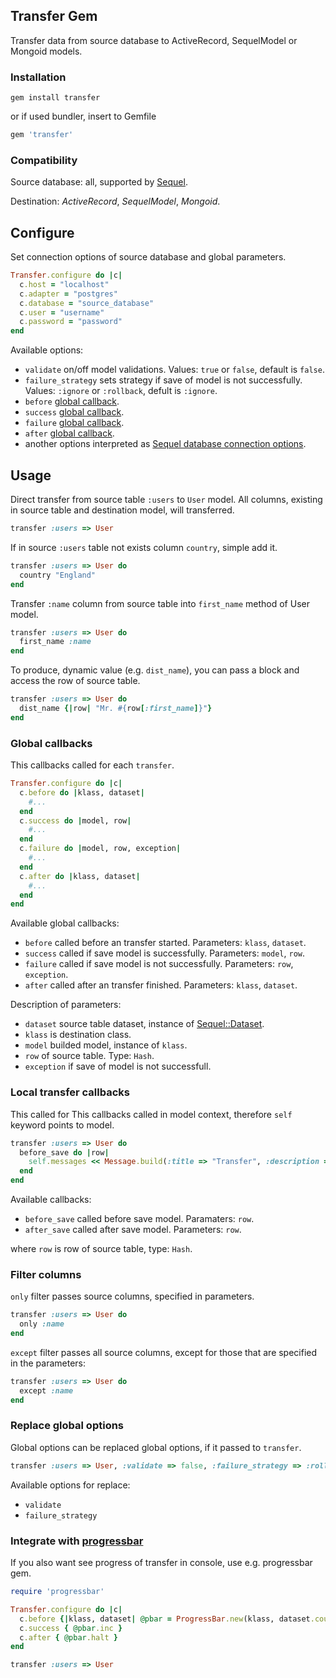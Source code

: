 ## Transfer Gem
Transfer data from source database to ActiveRecord, SequelModel or Mongoid models.

### Installation

```console
gem install transfer
```
or if used bundler, insert to Gemfile

```ruby
gem 'transfer'
```

### Compatibility
Source database: all, supported by [Sequel](http://sequel.rubyforge.org/documentation.html).

Destination: *ActiveRecord*, *SequelModel*, *Mongoid*.


## Configure
Set connection options of source database and global parameters.

```ruby
Transfer.configure do |c|
  c.host = "localhost"
  c.adapter = "postgres"
  c.database = "source_database"
  c.user = "username"
  c.password = "password"
end
```

Available options:

* `validate` on/off model validations. Values: `true` or `false`, default is `false`.
* `failure_strategy` sets strategy if save of model is not successfully. Values: `:ignore` or `:rollback`, defult is `:ignore`.
* `before` [global callback](#global_callbacks).
* `success` [global callback](#global_callbacks).
* `failure` [global callback](#global_callbacks).
* `after` [global callback](#global_callbacks).
* another options interpreted as [Sequel database connection options](http://sequel.rubyforge.org/rdoc/files/doc/opening_databases_rdoc.html).


## Usage
Direct transfer from source table `:users` to `User` model. All columns, existing in source table and destination model, will transferred.

```ruby
transfer :users => User
```

If in source `:users` table not exists column `country`, simple add it.

```ruby
transfer :users => User do
  country "England"
end
```
Transfer `:name` column from source table into `first_name` method of User model.

```ruby
transfer :users => User do
  first_name :name
end
```
To produce, dynamic value (e.g. `dist_name`), you can pass a block and access the row of source table.

```ruby
transfer :users => User do
  dist_name {|row| "Mr. #{row[:first_name]}"}
end
```

### Global callbacks <a name="global_callbacks"/>
This callbacks called for each `transfer`.

```ruby
Transfer.configure do |c|
  c.before do |klass, dataset|
    #...
  end
  c.success do |model, row|
    #...
  end
  c.failure do |model, row, exception|
    #...
  end
  c.after do |klass, dataset|
    #...
  end
end
```
Available global callbacks:

* `before` called before an transfer started. Parameters: `klass`, `dataset`.
* `success` called if save model is successfully. Parameters: `model`, `row`.
* `failure` called if save model is not successfully. Parameters: `row`, `exception`.
* `after` called after an transfer finished. Parameters: `klass`, `dataset`.

Description of parameters:

* `dataset` source table dataset, instance of [Sequel::Dataset](http://sequel.rubyforge.org/rdoc/classes/Sequel/Dataset.html).
* `klass` is destination class.
* `model` builded model, instance of `klass`.
* `row` of source table. Type: `Hash`.
* `exception` if save of model is not successfull.


### Local transfer callbacks
This called for
This callbacks called in model context, therefore `self` keyword points to model.

```ruby
transfer :users => User do
  before_save do |row|
    self.messages << Message.build(:title => "Transfer", :description => "Welcome to new site, #{row[:fname]}!")
  end
end
```
Available callbacks:

* `before_save` called before save model. Paramaters: `row`.
* `after_save` called after save model. Parameters: `row`.

where `row` is row of source table, type: `Hash`.


### Filter columns
`only` filter passes source columns, specified in parameters.

```ruby
transfer :users => User do
  only :name
end
```
`except` filter passes all source columns, except for those that are specified in the parameters:

```ruby
transfer :users => User do
  except :name
end
```


### Replace global options
Global options can be replaced global options, if it passed to `transfer`.

```ruby
transfer :users => User, :validate => false, :failure_strategy => :rollback
```
Available options for replace:

* `validate`
* `failure_strategy`


### Integrate with [progressbar](https://github.com/peleteiro/progressbar)
If you also want see progress of transfer in console, use e.g. progressbar gem.

```ruby
require 'progressbar'

Transfer.configure do |c|
  c.before {|klass, dataset| @pbar = ProgressBar.new(klass, dataset.count) }
  c.success { @pbar.inc }
  c.after { @pbar.halt }
end

transfer :users => User
```
